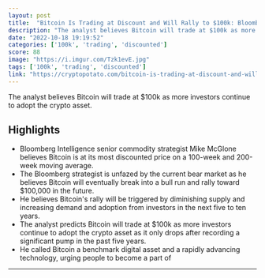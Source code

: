 ```yaml
---
layout: post
title:  "Bitcoin Is Trading at Discount and Will Rally to $100k: Bloomberg Strategist"
description: "The analyst believes Bitcoin will trade at $100k as more investors continue to adopt the crypto asset."
date: "2022-10-18 19:19:52"
categories: ['100k', 'trading', 'discounted']
score: 88
image: "https://i.imgur.com/Tzk1evE.jpg"
tags: ['100k', 'trading', 'discounted']
link: "https://cryptopotato.com/bitcoin-is-trading-at-discount-and-will-rally-to-100k-bloomberg-strategist/"
---
```


The analyst believes Bitcoin will trade at $100k as more investors continue to adopt the crypto asset.

## Highlights

- Bloomberg Intelligence senior commodity strategist Mike McGlone believes Bitcoin is at its most discounted price on a 100-week and 200-week moving average.
- The Bloomberg strategist is unfazed by the current bear market as he believes Bitcoin will eventually break into a bull run and rally toward $100,000 in the future.
- He believes Bitcoin's rally will be triggered by diminishing supply and increasing demand and adoption from investors in the next five to ten years.
- The analyst predicts Bitcoin will trade at $100k as more investors continue to adopt the crypto asset as it only drops after recording a significant pump in the past five years.
- He called Bitcoin a benchmark digital asset and a rapidly advancing technology, urging people to become a part of

---
